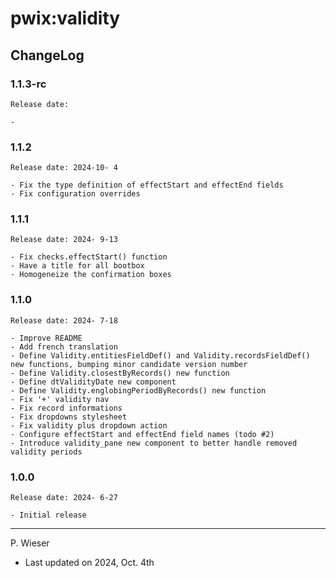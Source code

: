 # pwix:validity

## ChangeLog

### 1.1.3-rc

    Release date: 

    - 

### 1.1.2

    Release date: 2024-10- 4

    - Fix the type definition of effectStart and effectEnd fields
    - Fix configuration overrides

### 1.1.1

    Release date: 2024- 9-13

    - Fix checks.effectStart() function
    - Have a title for all bootbox
    - Homogeneize the confirmation boxes

### 1.1.0

    Release date: 2024- 7-18

    - Improve README
    - Add french translation
    - Define Validity.entitiesFieldDef() and Validity.recordsFieldDef() new functions, bumping minor candidate version number
    - Define Validity.closestByRecords() new function
    - Define dtValidityDate new component
    - Define Validity.englobingPeriodByRecords() new function
    - Fix '+' validity nav
    - Fix record informations
    - Fix dropdowns stylesheet
    - Fix validity plus dropdown action
    - Configure effectStart and effectEnd field names (todo #2)
    - Introduce validity_pane new component to better handle removed validity periods

### 1.0.0

    Release date: 2024- 6-27

    - Initial release

---
P. Wieser
- Last updated on 2024, Oct. 4th
